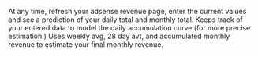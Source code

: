 At any time, refresh your adsense revenue page, enter the current values
and see a prediction of your daily total and monthly total.  Keeps track
of your entered data to model the daily accumulation curve (for more 
precise estimation.)  Uses weekly avg, 28 day avt, and accumulated monthly
revenue to estimate your final monthly revenue.
